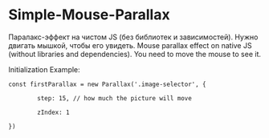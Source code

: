 # Simple-Mouse-Parallax
Паралакс-эффект на чистом JS (без библиотек и зависимостей). Нужно двигать мышкой, чтобы его увидеть.
Mouse parallax effect on native JS (without libraries and dependencies). You need to move the mouse to see it.

Initialization Example:

``` 
const firstParallax = new Parallax('.image-selector', {

        step: 15, // how much the picture will move

        zIndex: 1 

})
```
